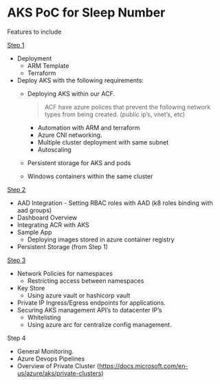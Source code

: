 # AKS PoC for Sleep Number

Features to include

[Step 1](files/step1.md)

- Deployment
  - ARM Template
  - Terraform
- Deploy AKS with the following requirements:
  - Deploying AKS within our ACF.   
  
    >ACF have azure polices that prevent the following network types from being created. (public ip’s, vnet’s, etc)

	- Automation with ARM and terraform   
	- Azure CNI networking.
    - Multiple cluster deployment with same subnet    
    - Autoscaling
  - Persistent storage for AKS and pods
  - Windows containers within the same cluster	 

[Step 2](files/step2.md)

  - AAD Integration - Setting  RBAC roles with AAD (k8 roles binding with aad groups)
  - Dashboard Overview		
  - Integrating ACR with AKS
  - Sample App
    - Deploying images stored in azure container registry
  - Persistent Storage (from Step 1)

[Step 3](files/step3.md)

 - Network Policies for namespaces
    - Restricting access between namespaces
 - Key Store
    - Using azure vault or hashicorp vault
 - Private IP Ingress/Egress endpoints for applications. 
 - Securing AKS management API’s to datacenter IP’s 
    - Whitelisting 
    - Using azure arc for centralize config management. 
 

Step 4
- General Monitoring.
- Azure Devops Pipelines
- Overview of Private Cluster (https://docs.microsoft.com/en-us/azure/aks/private-clusters)